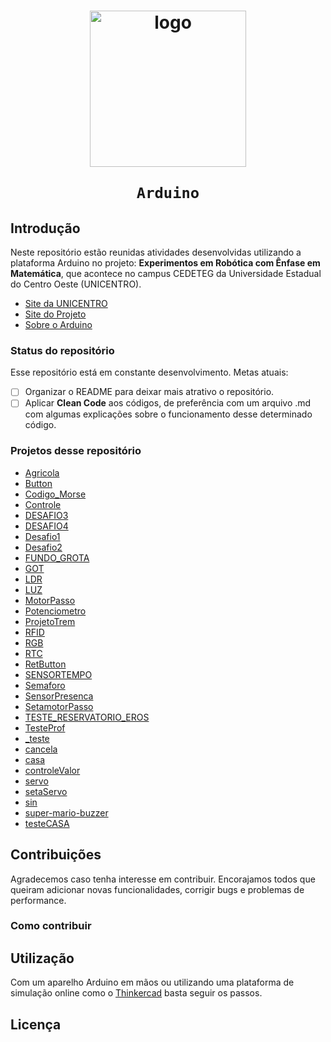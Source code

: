 
<h1 align="center">
<img src="https://lh6.googleusercontent.com/1Q-H2T8RGItNJEjyQXbikpPJasPc6XhAikgmlJIAhHkFaVC3MYCw5jpLYby-Rnda6_F4fOwdUgwwal8moabRJ1J3zSbgaZnKTUnAVQZTpZTz0XGLoDQ=w1280"  alt="logo" width="250" height="250"/>

	Arduino
</h1>

## Introdução

Neste repositório estão reunidas atividades desenvolvidas utilizando a plataforma Arduino no projeto: **Experimentos em Robótica com Ênfase em Matemática**, que acontece no campus CEDETEG da Universidade Estadual do Centro Oeste (UNICENTRO). 

- [Site da UNICENTRO](https://github.com/Finnkell/Arduino/tree/master/Codigo_Morse "Unicentro")
- [Site do Projeto](https://github.com/Finnkell/Arduino/tree/master/Codigo_Morse "Projeto")
- [Sobre o Arduino](https://github.com/Finnkell/Arduino/tree/master/Codigo_Morse "Arduino")

### Status do repositório

Esse repositório está em constante desenvolvimento. Metas atuais:

 - [ ] Organizar o README para deixar mais atrativo o repositório.
 - [ ] Aplicar **Clean Code** aos códigos, de preferência com um arquivo .md com algumas explicações sobre o funcionamento desse determinado código.

### Projetos desse repositório
- [Agricola](https://github.com/Finnkell/Arduino/tree/master/Agricola "Agricola")
- [Button](https://github.com/Finnkell/Arduino/tree/master/Button "Button")
- [Codigo_Morse](https://github.com/Finnkell/Arduino/tree/master/Codigo_Morse "Codigo_Morse")
- [Controle](https://github.com/Finnkell/Arduino/tree/master/Controle "Controle")
- [DESAFIO3](https://github.com/Finnkell/Arduino/tree/master/DESAFIO3 "DESAFIO3")
- [DESAFIO4](https://github.com/Finnkell/Arduino/tree/master/DESAFIO4 "DESAFIO4")
- [Desafio1](https://github.com/Finnkell/Arduino/tree/master/Desafio1 "Desafio1")
- [Desafio2](https://github.com/Finnkell/Arduino/tree/master/Desafio2 "Desafio2")
- [FUNDO_GROTA](https://github.com/Finnkell/Arduino/tree/master/FUNDO_GROTA "FUNDO_GROTA")
- [GOT](https://github.com/Finnkell/Arduino/tree/master/GOT "GOT")
- [LDR](https://github.com/Finnkell/Arduino/tree/master/LDR "LDR")
- [LUZ](https://github.com/Finnkell/Arduino/tree/master/LUZ "LUZ")
- [MotorPasso](https://github.com/Finnkell/Arduino/tree/master/MotorPasso "MotorPasso")
- [Potenciometro](https://github.com/Finnkell/Arduino/tree/master/Potenciometro "Potenciometro")
- [ProjetoTrem](https://github.com/Finnkell/Arduino/tree/master/ProjetoTrem "ProjetoTrem")
- [RFID](https://github.com/Finnkell/Arduino/tree/master/RFID "RFID")
- [RGB](https://github.com/Finnkell/Arduino/tree/master/RGB "RGB")
- [RTC](https://github.com/Finnkell/Arduino/tree/master/RTC "RTC")
- [RetButton](https://github.com/Finnkell/Arduino/tree/master/RetButton "RetButton")
- [SENSORTEMPO](https://github.com/Finnkell/Arduino/tree/master/SENSORTEMPO "SENSORTEMPO")
- [Semaforo](https://github.com/Finnkell/Arduino/tree/master/Semaforo "Semaforo")
- [SensorPresenca](https://github.com/Finnkell/Arduino/tree/master/SensorPresenca "SensorPresenca")
- [SetamotorPasso](https://github.com/Finnkell/Arduino/tree/master/SetamotorPasso "SetamotorPasso")
- [TESTE_RESERVATORIO_EROS](https://github.com/Finnkell/Arduino/tree/master/TESTE_RESERVATORIO_EROS "TESTE_RESERVATORIO_EROS")
- [TesteProf](https://github.com/Finnkell/Arduino/tree/master/TesteProf "TesteProf")
- [_teste](https://github.com/Finnkell/Arduino/tree/master/_teste "_teste")
- [cancela](https://github.com/Finnkell/Arduino/tree/master/cancela "cancela")
- [casa](https://github.com/Finnkell/Arduino/tree/master/casa "casa")
- [controleValor](https://github.com/Finnkell/Arduino/tree/master/controleValor "controleValor")
- [servo](https://github.com/Finnkell/Arduino/tree/master/servo "servo")
- [setaServo](https://github.com/Finnkell/Arduino/tree/master/setaServo "setaServo")
- [sin](https://github.com/Finnkell/Arduino/tree/master/sin "sin")
- [super-mario-buzzer](https://github.com/Finnkell/Arduino/tree/master/super-mario-buzzer "super-mario-buzzer")
- [testeCASA](https://github.com/Finnkell/Arduino/tree/master/testeCASA "testeCASA")



## Contribuições

Agradecemos caso tenha interesse em contribuir. Encorajamos todos que queiram adicionar novas funcionalidades, corrigir bugs e problemas de performance.

### Como contribuir

## Utilização

Com um aparelho Arduino em mãos ou utilizando uma plataforma de simulação online como o <a href="#">Thinkercad</a> basta seguir os passos. 

## Licença
